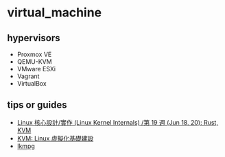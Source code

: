 # virtual_machine

## hypervisors

* Proxmox VE
* QEMU-KVM 
* VMware ESXi
* Vagrant
* VirtualBox

## tips or guides

* [Linux 核心設計/實作 (Linux Kernel Internals) /第 19 週 (Jun 18, 20): Rust, KVM](http://wiki.csie.ncku.edu.tw/linux/schedule)
* [KVM: Linux 虛擬化基礎建設](https://hackmd.io/@sysprog/linux-kvm)
* [lkmpg](https://github.com/sysprog21/lkmpg)